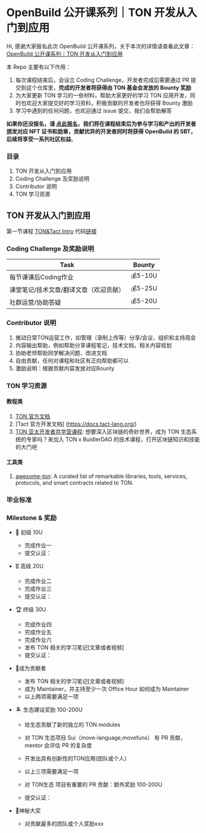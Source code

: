 # OpenBuild 公开课系列｜TON 开发从入门到应用

Hi, 感谢大家报名此次 OpenBuild 公开课系列，关于本次的详情请查看此文章：[OpenBuild 公开课系列｜TON 开发从入门到应用](https://mp.weixin.qq.com/s?__biz=MzU4Mjk1MTI2NA==&mid=2247489282&idx=1&sn=1691dd397a26272f0319279894aa06b2&chksm=fdb1df0dcac6561bd459482fc68dbfdc25ef02ac36f609b59b5500e4583175019faca83a7b23#rd)

本 Repo 主要有以下作用：

1. 每次课程结束后，会设立 Coding Challenge，开发者完成后需要通过 PR 提交到这个仓库里，**完成的开发者将获得由 TON 基金会发放的 Bounty 奖励**
2. 为大家更新 TON 学习的一些材料，帮助大家更好的学习 TON 应用开发，同时也欢迎大家提交好的学习资料，积极贡献的开发者也将获得 Bounty 激励
3. 学习中遇到的任何问题，也欢迎通过 issue 提交，我们会帮助解答

**如果你还没报名，请 [点此报名](https://openbuild.xyz/learn/challenges/2023609337)，我们将在课程结束后为参与学习和产出的开发者颁发对应 NFT 证书和勋章，贡献优异的开发者同时将获得 OpenBuild 的 SBT，后续将享受一系列社区权益**。

### 目录

1. TON 开发从入门到应用
2. Coding Challenge 及奖励说明
3. Contributor 说明
4. TON 学习资源

## TON 开发从入门到应用
第一节课程 [TON&Tact Intro](https://github.com/0xOutOfGas/tact-learning) 代码[链接](https://github.com/0xOutOfGas/tact-template)


### Coding Challenge 及奖励说明

| Task         | Bounty                                             |
| ------------------ | ------------------------------------------------------------ |
| 每节课课后Coding作业|  💰5-10U |
| 课堂笔记/技术文章/翻译文章（欢迎贡献）  | 💰5-25U|
| 社群运营/协助答疑     | 💰5-20U   |


### Contributor 说明
1. 推动日常TON运营工作，如管理（录制上传等）分享/会议、组织和主持周会
2. 内容输出帮助，例如帮助分享课程笔记，技术文档，相关内容规划
3. 协助老师帮助同学解决问题、改进文档
4. 自由贡献，任何对课程和社区有正向帮助都可以
5. 激励说明：根据贡献内容发放对应Bounty


### TON 学习资源

#### 教程类

1. [TON 官方文档](https://docs.ton.org/)
1. [Tact 官方开发文档] (https://docs.tact-lang.org/)
1. [TON 亚太开发者共学营课程](https://openbuild.xyz/learn/courses/99): 想要深入区块链的奇妙世界，成为 TON 生态系统的专家吗？来加入 TON x BuidlerDAO 的技术课程，打开区块链知识和技能的大门吧

#### 工具类

1. [awesome-ton](https://github.com/ton-community/awesome-ton): A curated list of remarkable libraries, tools, services, protocols, and smart contracts related to TON.

### 毕业标准


### Milestone & 奖励

- 🏅 初级 10U
  - 完成作业一
  - 提交认证：
- 🎖 高级 20U

  - 完成作业二
  - 完成作业三
  - 提交认证：
- 🏆 终级 30U
  - 完成作业四
  - 完成作业五
  - 完成作业六
  - 发布 TON 相关的学习笔记[文章或者视频]
  - 提交认证：

- 🌈成为贡献者
  - 发布 TON 相关的学习笔记[文章或者视频]
  - 成为 Maintainer，并主持至少一次 Office Hour 如何成为 Maintainer
  - 以上两项需要满足一项

- 🏝 生态建设奖励 100-200U

  - 给生态贡献了新的独立的 TON modules

  - 对 TON 生态项目 Sui（move-language,movefuns） 有 PR 贡献，mentor 会评估 PR 的复杂度

  - 开发出具有创新性的TON应用(团队或个人）

  - 以上三项需要满足一项
  - 对 TON生态 项目有重要的 PR 贡献：额外奖励 100-200U

  - 提交认证：

- 🎁神秘大奖
  - 对贡献最多的团队或个人奖励xxx
